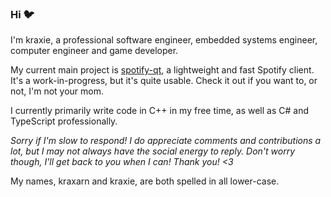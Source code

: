 ### Hi :bird:

I'm kraxie, a professional software engineer, embedded systems engineer, computer engineer and game developer.

My current main project is [spotify-qt](https://github.com/kraxarn/spotify-qt), a lightweight and fast Spotify client. It's a work-in-progress, but it's quite usable. Check it out if you want to, or not, I'm not your mom.

I currently primarily write code in C++ in my free time, as well as C# and TypeScript professionally.

*Sorry if I'm slow to respond! I do appreciate comments and contributions a lot, but I may not always have the social energy to reply. 
Don't worry though, I'll get back to you when I can! Thank you! <3*

My names, kraxarn and kraxie, are both spelled in all lower-case.
